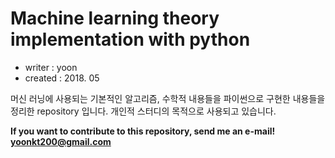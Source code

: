 # Machine learning theory implementation with python

- writer : yoon
- created : 2018. 05

머신 러닝에 사용되는 기본적인 알고리즘, 수학적 내용들을 파이썬으로 구현한 내용들을 정리한 repository 입니다. 개인적 스터디의 목적으로 사용되고 있습니다.

**If you want to contribute to this repository, send me an e-mail! yoonkt200@gmail.com**